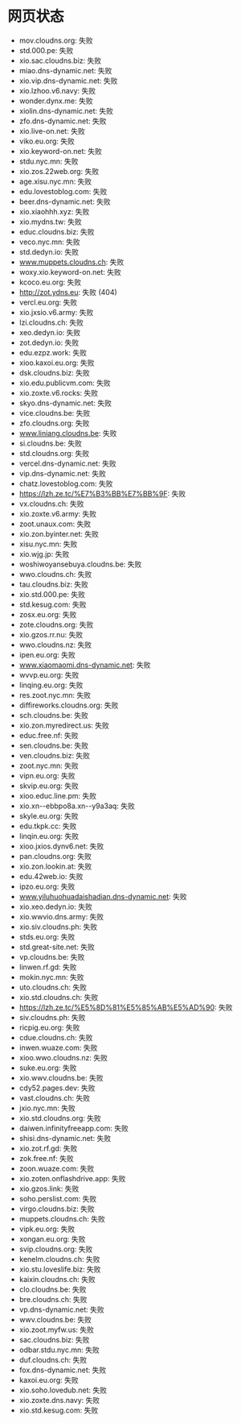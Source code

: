 # 网页状态
- mov.cloudns.org: 失败
- std.000.pe: 失败
- xio.sac.cloudns.biz: 失败
- miao.dns-dynamic.net: 失败
- xio.vip.dns-dynamic.net: 失败
- xio.lzhoo.v6.navy: 失败
- wonder.dynx.me: 失败
- xiolin.dns-dynamic.net: 失败
- zfo.dns-dynamic.net: 失败
- xio.live-on.net: 失败
- viko.eu.org: 失败
- xio.keyword-on.net: 失败
- stdu.nyc.mn: 失败
- xio.zos.22web.org: 失败
- age.xisu.nyc.mn: 失败
- edu.lovestoblog.com: 失败
- beer.dns-dynamic.net: 失败
- xio.xiaohhh.xyz: 失败
- xio.mydns.tw: 失败
- educ.cloudns.biz: 失败
- veco.nyc.mn: 失败
- std.dedyn.io: 失败
- www.muppets.cloudns.ch: 失败
- woxy.xio.keyword-on.net: 失败
- kcoco.eu.org: 失败
- http://zot.ydns.eu: 失败 (404)
- vercl.eu.org: 失败
- xio.jxsio.v6.army: 失败
- lzi.cloudns.ch: 失败
- xeo.dedyn.io: 失败
- zot.dedyn.io: 失败
- edu.ezpz.work: 失败
- xioo.kaxoi.eu.org: 失败
- dsk.cloudns.biz: 失败
- xio.edu.publicvm.com: 失败
- xio.zoxte.v6.rocks: 失败
- skyo.dns-dynamic.net: 失败
- vice.cloudns.be: 失败
- zfo.cloudns.org: 失败
- www.liniang.cloudns.be: 失败
- si.cloudns.be: 失败
- std.cloudns.org: 失败
- vercel.dns-dynamic.net: 失败
- vip.dns-dynamic.net: 失败
- chatz.lovestoblog.com: 失败
- https://lzh.ze.tc/%E7%B3%BB%E7%BB%9F: 失败
- vx.cloudns.ch: 失败
- xio.zoxte.v6.army: 失败
- zoot.unaux.com: 失败
- xio.zon.byinter.net: 失败
- xisu.nyc.mn: 失败
- xio.wjg.jp: 失败
- woshiwoyansebuya.cloudns.be: 失败
- wwo.cloudns.ch: 失败
- tau.cloudns.biz: 失败
- xio.std.000.pe: 失败
- std.kesug.com: 失败
- zosx.eu.org: 失败
- zote.cloudns.org: 失败
- xio.gzos.rr.nu: 失败
- wwo.cloudns.nz: 失败
- ipen.eu.org: 失败
- www.xiaomaomi.dns-dynamic.net: 失败
- wvvp.eu.org: 失败
- linqing.eu.org: 失败
- res.zoot.nyc.mn: 失败
- diffireworks.cloudns.org: 失败
- sch.cloudns.be: 失败
- xio.zon.myredirect.us: 失败
- educ.free.nf: 失败
- sen.cloudns.be: 失败
- ven.cloudns.biz: 失败
- zoot.nyc.mn: 失败
- vipn.eu.org: 失败
- skvip.eu.org: 失败
- xioo.educ.line.pm: 失败
- xio.xn--ebbpo8a.xn--y9a3aq: 失败
- skyle.eu.org: 失败
- edu.tkpk.cc: 失败
- linqin.eu.org: 失败
- xioo.jxios.dynv6.net: 失败
- pan.cloudns.org: 失败
- xio.zon.lookin.at: 失败
- edu.42web.io: 失败
- ipzo.eu.org: 失败
- www.yiluhuohuadaishadian.dns-dynamic.net: 失败
- xio.xeo.dedyn.io: 失败
- xio.wwvio.dns.army: 失败
- xio.siv.cloudns.ph: 失败
- stds.eu.org: 失败
- std.great-site.net: 失败
- vp.cloudns.be: 失败
- linwen.rf.gd: 失败
- mokin.nyc.mn: 失败
- uto.cloudns.ch: 失败
- xio.std.cloudns.ch: 失败
- https://lzh.ze.tc/%E5%8D%81%E5%85%AB%E5%AD%90: 失败
- siv.cloudns.ph: 失败
- ricpig.eu.org: 失败
- cdue.cloudns.ch: 失败
- inwen.wuaze.com: 失败
- xioo.wwo.cloudns.nz: 失败
- suke.eu.org: 失败
- xio.wwv.cloudns.be: 失败
- cdy52.pages.dev: 失败
- vast.cloudns.ch: 失败
- jxio.nyc.mn: 失败
- xio.std.cloudns.org: 失败
- daiwen.infinityfreeapp.com: 失败
- shisi.dns-dynamic.net: 失败
- xio.zot.rf.gd: 失败
- zok.free.nf: 失败
- zoon.wuaze.com: 失败
- xio.zoten.onflashdrive.app: 失败
- xio.gzos.link: 失败
- soho.perslist.com: 失败
- virgo.cloudns.biz: 失败
- muppets.cloudns.ch: 失败
- vipk.eu.org: 失败
- xongan.eu.org: 失败
- svip.cloudns.org: 失败
- kenelm.cloudns.ch: 失败
- xio.stu.loveslife.biz: 失败
- kaixin.cloudns.ch: 失败
- clo.cloudns.be: 失败
- bre.cloudns.ch: 失败
- vp.dns-dynamic.net: 失败
- wwv.cloudns.be: 失败
- xio.zoot.myfw.us: 失败
- sac.cloudns.biz: 失败
- odbar.stdu.nyc.mn: 失败
- duf.cloudns.ch: 失败
- fox.dns-dynamic.net: 失败
- kaxoi.eu.org: 失败
- xio.soho.lovedub.net: 失败
- xio.zoxte.dns.navy: 失败
- xio.std.kesug.com: 失败
